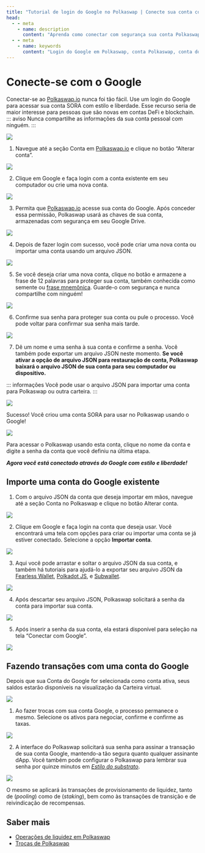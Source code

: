 ```yaml
---
title: "Tutorial de login do Google no Polkaswap | Conecte sua conta com segurança"
head:
  - - meta
    - name: description
      content: "Aprenda como conectar com segurança sua conta Polkaswap a uma conta do Google neste tutorial passo a passo. Siga nosso guia para criar uma nova conta, importar uma existente usando um arquivo JSON e fazer transações seguras com sua conta do Google. Seguro a segurança de seus ativos no Polkaswap enquanto desfruta de estilo e liberdade em suas transações."
  - - meta
    - name: keywords
      content: "Login do Google em Polkaswap, conta Polkaswap, conta do Google, tutorial Polkaswap, conta de conexão, tutorial de login do Google, conta SORA, conta de importação, arquivo JSON, segurança de transação"
---
```


# Conecte-se com o Google

Conectar-se ao [Polkaswap.io](https://polkaswap.io/#/wallet) nunca foi tão fácil. Use um login do Google para acessar sua conta SORA com estilo e liberdade.
Esse recurso seria de maior interesse para pessoas que são novas em contas DeFi e blockchain.
::: aviso
Nunca compartilhe as informações da sua conta pessoal com ninguém.
:::

![](.gitbook/assets/google-login-1.png)

1. Navegue até a seção Conta em [Polkaswap.io](https://polkaswap.io/#/wallet) e clique no botão “Alterar conta”.

![](.gitbook/assets/google-login-2.png)

2. Clique em Google e faça login com a conta existente em seu computador ou crie uma nova conta.

![](.gitbook/assets/google-login-3.png)

3. Permita que [Polkaswap.io](http://Polkaswap.io) acesse sua conta do Google. Após conceder essa permissão, Polkaswap usará as chaves de sua conta, armazenadas com segurança em seu Google Drive.

![](.gitbook/assets/google-login-4.png)

4. Depois de fazer login com sucesso, você pode criar uma nova conta ou importar uma conta usando um arquivo JSON.

![](.gitbook/assets/google-login-5.png)

5. Se você deseja criar uma nova conta, clique no botão e armazene a frase de 12 palavras para proteger sua conta, também conhecida como semente ou [frase mnemônica](/pt/create-an-address.md#restaurar-conta-do-mnemônico-em-diferentes-aplicativos). Guarde-o com segurança e nunca compartilhe com ninguém!

![](.gitbook/assets/google-login-6.png)

6. Confirme sua senha para proteger sua conta ou pule o processo. Você pode voltar para confirmar sua senha mais tarde.

![](.gitbook/assets/google-login-7.png)

7. Dê um nome e uma senha à sua conta e confirme a senha. Você também pode exportar um arquivo JSON neste momento. **Se você ativar a opção de arquivo JSON para restauração de conta, Polkaswap baixará o arquivo JSON de sua conta para seu computador ou dispositivo.**

::: informações
Você pode usar o arquivo JSON para importar uma conta para Polkaswap ou outra carteira.
:::

![](.gitbook/assets/google-login-8.png)

Sucesso! Você criou uma conta SORA para usar no Polkaswap usando o Google!

![](.gitbook/assets/google-importing-4.png)

Para acessar o Polkaswap usando esta conta, clique no nome da conta e digite a senha da conta que você definiu na última etapa.

**_Agora você está conectado através do Google com estilo e liberdade!_**

## Importe uma conta do Google existente

1. Com o arquivo JSON da conta que deseja importar em mãos, navegue até a seção Conta no Polkaswap e clique no botão Alterar conta.

![](.gitbook/assets/google-importing-1.png)

2. Clique em Google e faça login na conta que deseja usar. Você encontrará uma tela com opções para criar ou importar uma conta se já estiver conectado. Selecione a opção **Importar conta**.

![](.gitbook/assets/google-importing-2.png)

3. Aqui você pode arrastar e soltar o arquivo JSON da sua conta, e também há tutoriais para ajudá-lo a exportar seu arquivo JSON da [Fearless
   Wallet](https://wiki.fearlesswallet.io/accounts/walkthrough/exporting-and-importing-a-wallet-using-a-json-file), [Polkadot JS](https://support.polkadot.network/support/solutions/articles/65000177677-how-to-export-your-json-backup-file), e [Subwallet](https://docs.subwallet.app/extension-user-guide/export-and-backup-an-account).

![](.gitbook/assets/google-importing-3.png)

4. Após descartar seu arquivo JSON, Polkaswap solicitará a senha da conta para importar sua conta.

![](.gitbook/assets/google-importing-4.png)

5. Após inserir a senha da sua conta, ela estará disponível para seleção na tela “Conectar com Google”.

![](.gitbook/assets/google-importing-5.png)

## Fazendo transações com uma conta do Google

Depois que sua Conta do Google for selecionada como conta ativa, seus saldos estarão disponíveis na visualização da Carteira virtual.

![](.gitbook/assets/google-transaction-1.png)

1. Ao fazer trocas com sua conta Google, o processo permanece o mesmo. Selecione os ativos para negociar, confirme e confirme as taxas.

![](.gitbook/assets/google-transaction-2.png)

2.  A interface do Polkaswap solicitará sua senha para assinar a transação de sua conta Google, mantendo-a tão segura quanto qualquer assinante dApp. Você também pode configurar o Polkaswap para lembrar sua senha por quinze minutos em _[Estilo do substrato](/pt/create-an-address.md#através-do-plug-in-do-navegador-polkadot.js)_.

![](.gitbook/assets/google-transaction-3.png)

O mesmo se aplicará às transações de provisionamento de liquidez, tanto de (_pooling_) como de (_staking_), bem como às transações de transição e de reivindicação de recompensas.

## Saber mais

- [Operações de liquidez em Polkaswap](/pt/provide-liquidity-to-xyk-pools-polkaswap)
- [Trocas de Polkaswap](/pt/swap-polkaswap)
